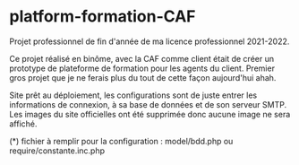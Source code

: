 # platform-formation-CAF

Projet professionnel de fin d'année de ma licence professionnel 2021-2022.

Ce projet réalisé en binôme, avec la CAF comme client était de créer un prototype de plateforme de formation pour les agents du client.
Premier gros projet que je ne ferais plus du tout de cette façon aujourd'hui ahah.

Site prêt au déploiement, les configurations sont de juste entrer les informations de connexion, à sa base de données et de son serveur SMTP.
Les images du site officielles ont été supprimée donc aucune image ne sera affiché.

(*) fichier à remplir pour la configuration : model/bdd.php ou require/constante.inc.php
